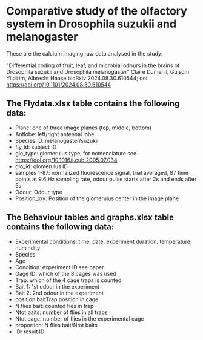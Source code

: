 # Comparative study of the olfactory system in Drosophila suzukii and melanogaster
These are the calcium imaging raw data analysed in the study:

"Differential coding of fruit, leaf, and microbial odours in the brains of Drosophila suzukii and Drosophila melanogaster" Claire Dumenil, Gülsüm Yildirim, Albrecht Haase
bioRxiv 2024.08.30.610544; doi: https://doi.org/10.1101/2024.08.30.610544

## The Flydata.xlsx table contains the following data:
- Plane: one of three image planes (top, middle, bottom)
- Antlobe: left/right antennal lobe	
- Species: D. melanogaster/suzukii	
- fly_id: subject ID
- glo_type: glomerulus type, for nomenclature see https://doi.org/10.1016/j.cub.2005.07.034
- glo_id: glomerulus ID
- samples 1-87: normalized fluorescence signal, trial averaged, 87 time points at 9.6 Hz sampling rate, odour pulse starts after 2s and ends after 5s 	
- Odour: Odour type	
- Position_x/y: Position of the glomerulus center in the image plane

## The Behaviour tables and graphs.xlsx table contains the following data:
- Experimental conditions: time, date, experiment duration, temperature, humindity
- Species
- Age
- Condition: experiment ID see paper
- Gage ID: which of the 8 cages was used
- Trap: which of the 4 cage traps is counted
- Bait 1: 1st odour in the experiment
- Bait 2: 2nd odour in the experiment
- position baitTrap position in cage
- N flies bait: counted fies in trap
- Ntot baits: number of flies in all traps
- Ntot cage: number of flies in the experimental cage
- proportion: N flies bait/Ntot baits
- ID: result ID
